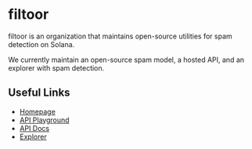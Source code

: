 # filtoor

filtoor is an organization that maintains open-source utilities for spam detection on Solana.

We currently maintain an open-source spam model, a hosted API, and an explorer with spam detection.

## Useful Links
- [Homepage](https://filtoor.xyz)
- [API Playground](https://filtoor.xyz/playground)
- [API Docs](https://filtoor.xyz/docs)
- [Explorer](https://exploroor.xyz)
